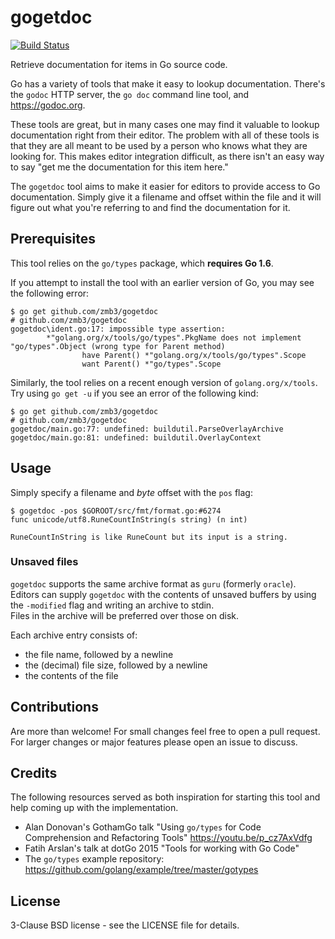 gogetdoc
========

[![Build Status](https://travis-ci.org/zmb3/gogetdoc.svg?branch=master)](https://travis-ci.org/zmb3/gogetdoc)

Retrieve documentation for items in Go source code.

Go has a variety of tools that make it easy to lookup documentation.
There's the `godoc` HTTP server, the `go doc` command line tool, and https://godoc.org.

These tools are great, but in many cases one may find it valuable to lookup
documentation right from their editor.  The problem with all of these tools
is that they are all meant to be used by a person who knows what they are
looking for.  This makes editor integration difficult, as there isn't an easy way
to say "get me the documentation for this item here."

The `gogetdoc` tool aims to make it easier for editors to provide access to
Go documentation.  Simply give it a filename and offset within the file and
it will figure out what you're referring to and find the documentation
for it.

## Prerequisites

This tool relies on the `go/types` package, which **requires Go 1.6**.

If you attempt to install the tool with an earlier version of Go, you may see
the following error:

```
$ go get github.com/zmb3/gogetdoc
# github.com/zmb3/gogetdoc
gogetdoc\ident.go:17: impossible type assertion:
        *"golang.org/x/tools/go/types".PkgName does not implement "go/types".Object (wrong type for Parent method)
                have Parent() *"golang.org/x/tools/go/types".Scope
                want Parent() *"go/types".Scope
```

Similarly, the tool relies on a recent enough version of
`golang.org/x/tools`. Try using `go get -u` if you see an error of the
following kind:

```
$ go get github.com/zmb3/gogetdoc
# github.com/zmb3/gogetdoc
gogetdoc/main.go:77: undefined: buildutil.ParseOverlayArchive
gogetdoc/main.go:81: undefined: buildutil.OverlayContext
```

## Usage

Simply specify a filename and _byte_ offset with the `pos` flag:

```
$ gogetdoc -pos $GOROOT/src/fmt/format.go:#6274
func unicode/utf8.RuneCountInString(s string) (n int)

RuneCountInString is like RuneCount but its input is a string.

```

### Unsaved files

`gogetdoc` supports the same archive format as `guru` (formerly `oracle`).
Editors can supply `gogetdoc` with the contents of unsaved buffers by
using the `-modified` flag and writing an archive to stdin.  
Files in the archive will be preferred over those on disk.

Each archive entry consists of:
 - the file name, followed by a newline
 - the (decimal) file size, followed by a newline
 - the contents of the file

## Contributions

Are more than welcome!  For small changes feel free to open a pull request.
For larger changes or major features please open an issue to discuss.

## Credits

The following resources served as both inspiration for starting this tool
and help coming up with the implementation.

- Alan Donovan's GothamGo talk "Using `go/types` for Code Comprehension
  and Refactoring Tools" https://youtu.be/p_cz7AxVdfg
- Fatih Arslan's talk at dotGo 2015 "Tools for working with Go Code"
- The `go/types` example repository: https://github.com/golang/example/tree/master/gotypes

## License

3-Clause BSD license - see the LICENSE file for details.
